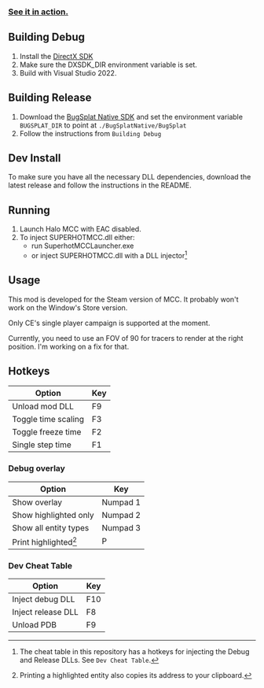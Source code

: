 ### [See it in action.](https://www.youtube.com/watch?v=wjiKeEh5J7g)

## Building Debug

1. Install the [DirectX SDK](https://www.microsoft.com/en-us/download/details.aspx?id=6812)
2. Make sure the DXSDK_DIR environment variable is set.
3. Build with Visual Studio 2022.

## Building Release

1. Download the [BugSplat Native SDK](https://app.bugsplat.com/browse/download_item.php?item=native) and set the environment variable `BUGSPLAT_DIR` to point at `./BugSplatNative/BugSplat`
2. Follow the instructions from `Building Debug`

## Dev Install

To make sure you have all the necessary DLL dependencies, download the latest release and follow the instructions in the README.

## Running

1. Launch Halo MCC with EAC disabled.
2. To inject SUPERHOTMCC.dll either:
    - run SuperhotMCCLauncher.exe
    - or inject SUPERHOTMCC.dll with a DLL injector[^1]
    
[^1]: The cheat table in this repository has a hotkeys for injecting the Debug and Release DLLs. See `Dev Cheat Table`.

## Usage

This mod is developed for the Steam version of MCC. It probably won't work on the Window's Store version.

Only CE's single player campaign is supported at the moment.

Currently, you need to use an FOV of 90 for tracers to render at the right position. I'm working on a fix for that.

## Hotkeys

| Option              | Key |
| ------------------- | --- |
| Unload mod DLL      | F9  |
| Toggle time scaling | F3  |
| Toggle freeze time  | F2  |
| Single step time    | F1  |

### Debug overlay
| Option                 | Key           |
| ---------------------- | ------------- |
| Show overlay           | Numpad 1      |
| Show highlighted only  | Numpad 2      |
| Show all entity types  | Numpad 3      |
| Print highlighted[^2]     | P             |

[^2]: Printing a highlighted entity also copies its address to your clipboard.

### Dev Cheat Table
| Option             | Key |
| ------------------ | --- |
| Inject debug DLL   | F10 |
| Inject release DLL | F8  |
| Unload PDB         | F9  |
